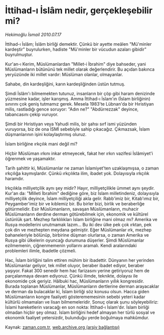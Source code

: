 # İttihad-ı İslâm nedir, gerçekleşebilir mi?

*Hekimoğlu İsmail 2010.07.17*

<td class="columnist-detail">
<p>İttihad-ı İslâm; İslâm birliği demektir. Çünkü bir ayette meâlen "Mü'minler kardeştir" buyrulurken, hadiste "Mü'minler bir vücudun azaları gibidir" buyrulmuştur.</p>
<p>
<div id="haberMetinDiv">
<p>Kur'an-ı Kerim, Müslümanlardan "Millet-i İbrahim" diye bahseder, yani Müslümanların bütününü tek millet olarak değerlendirir. Bu açıdan bakınca yeryüzünde iki millet vardır: Müslüman olanlar, olmayanlar.
<p>Sahabe, din kardeşliğini, karın kardeşliğinden üstün tutmuş.
<p>Şimdi İslâm'ı bilmemekten tutunuz, insanların bir çöp gibi haram denizinde yüzmesine kadar, işler karışmış. Amma İttihad-ı İslam'ın (İslam birliğinin) sınırını çok geniş tutmamız gerek. Mesela 1983'te Lübnan'da bir Hıristiyan milis, rastladığı gence soruyor: "Adın ne?" "Abdürrezzak" deyince, tabancasını çekip vuruyor.
<p>Şimdi bir Hıristiyan veya Yahudi milis, bir şahsı sırf ismi yüzünden vuruyorsa, biz de ona İSMİ sebebiyle sahip çıkacağız. Çıkmazsak, İslam düşmanlarının işini kolaylaştırmış oluruz.
<p>İslam birliğine ırkçılık mani değil mi?
<p>Hiçbir Müslüman ırkını inkar etmeyecek, fakat her ırkın vazifesi İslâmiyet'i öğrenmek ve yaşamaktır.
<p>Tarih şahittir ki, Müslümanlar ne zaman İslamiyet'ten uzaklaşmışsa, o zaman ırkçılığa kaymışlardır. Çünkü ırkçılıkta ilim, ibadet yok. Dolayısıyla ırkçılık haramdır.
<p>Irkçılıkla milliyetçilik aynı şey midir? Hayır, milliyetçilikle ümmet aynı şeydir. Kur'an da: "Milleti İbrahim" dediğine göre, biz İslam milletindeniz, dolayısıyla milliyetçilik deyince, İslam milliyetçiliği akla gelir. Rabb'imiz bir, Kitab'ımız bir, Peygamber'imiz bir ve kıblemiz bir. Bu birler bizi, birlik ve beraberliğe götürmelidir. Esir Müslümanların, savaşan Müslümanların, muhacir Müslümanların derdine derman götürebilmek için, ekonomik ve kültürel üstünlük şart. Mezhep farklılıkları İslam birliğine mani olmaz mı? Amerika ve Rusya modellerini unutmamak lazım... Bu iki dev ülke pek çok ırktan, pek çok din ve mezhepten meydana gelmiştir. Eğer Müslümanlar ırk, mezhep bahaneleriyle bölünüp, birbirine düşman olurlarsa, o zaman Amerika ve Rusya gibi ülkelerin oyuncağı durumuna düşerler. Şimdi Müslümanlar ezilmemenin, çiğnenmemenin yollarını aramalı. Kendi aralarındaki problemleri ilimle, ibadetle çözmeli.
<p>Hac, İslam birliğini talim ettiren mühim bir ibadettir. Dünyanın her yerinden Müslümanlar geliyor, tek millet oluyor, beraber ibadet ediyor, beraber yaşıyor. Fakat 300 senedir hem hac farizasını yerine getiriyoruz hem de parçalanmaya devam ediyoruz. Çünkü ilimde, teknikte, dolayısı ile ekonomide çok geriyiz. Hâlbuki hac, Müslümanların yıllık kongresidir. Burada toplanan Müslümanlar, Müslümanların dertlerine derman arayacaklar ve derman da bulacaklar ki, İslam birliği söz konusu olsun. Hacca giden Müslümanların kongre faaliyeti gösterememesinin sebebi yeteri kadar kültürlü olmamaları ve lisan bilmemeleridir. Sonuç olarak şunu söyleyebiliriz: İslami hareketlerin varacağı en son nokta: İttihad-ı İslam'dır. İslam birliği olmadan hiçbir şey olmaz. İslam birliğini hedef almayan her türlü sosyal ve ekonomik faaliyet yetersizdir, bulunduğu yerde boğulmaya mahkûmdur. </p></p></p></p></p></p></p></p></p></div>
</p>
<a href="http://web.archive.org/web/20101225005442/mailto:/">
</a></td>

Kaynak: [zaman.com.tr](http://zaman.com.tr/yazar.do?yazino=1005926), [web.archive.org (arşiv bağlantısı)](http://web.archive.org/web/20101225005442/http://zaman.com.tr/yazar.do?yazino=1005926)
